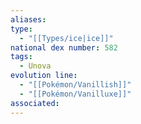 ```yaml
---
aliases: 
type:
  - "[[Types/ice|ice]]"
national dex number: 582
tags:
  - Unova
evolution line:
  - "[[Pokémon/Vanillish]]"
  - "[[Pokémon/Vanilluxe]]"
associated: 
---
```

